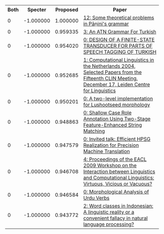 <html><table><tr>
<th>Both</th>
<th>Specter</th>
<th>Proposed</th>
<th>Paper</th>
</tr>
<tr>
<td>0</td>
<td>-1.000000</td>
<td>1.000000</td>
<td><a href="https://www.semanticscholar.org/paper/ba2c5d2265066ce83546e9d63c5af9e1f4a035d7">12: Some theoretical problems in Pāṇini's grammar</a></td>
</tr>
<tr>
<td>0</td>
<td>-1.000000</td>
<td>0.959335</td>
<td><a href="https://www.semanticscholar.org/paper/bd2715c3987ee6b1532338c2eefeb311f097077d">3: An ATN Grammar For Turkish</a></td>
</tr>
<tr>
<td>0</td>
<td>-1.000000</td>
<td>0.954020</td>
<td><a href="https://www.semanticscholar.org/paper/2b9690d9e1df94a4185b0be91d25eebbad9690fd">0: DESIGN OF A FINITE-STATE TRANSDUCER FOR PARTS OF SPEECH TAGGING OF TURKISH</a></td>
</tr>
<tr>
<td>0</td>
<td>-1.000000</td>
<td>0.952685</td>
<td><a href="https://www.semanticscholar.org/paper/f7c5b08d0c14b0a16a306e31898db583e68ab957">1: Computational Linguistics in the Netherlands 2004, Selected Papers from the Fifteenth CLIN Meeting, December 17, Leiden Centre for Linguistics</a></td>
</tr>
<tr>
<td>0</td>
<td>-1.000000</td>
<td>0.950201</td>
<td><a href="https://www.semanticscholar.org/paper/59226369bd603fcf2c9fdc24c8d9d724013b1fa5">0: A two-level implementation for Lushootseed morphology</a></td>
</tr>
<tr>
<td>0</td>
<td>-1.000000</td>
<td>0.948863</td>
<td><a href="https://www.semanticscholar.org/paper/e6810e90c311b7e1ce1735e69a3b96f2a8c909fe">0: Shallow Case Role Annotation Using Two-Stage Feature-Enhanced String Matching</a></td>
</tr>
<tr>
<td>0</td>
<td>-1.000000</td>
<td>0.947579</td>
<td><a href="https://www.semanticscholar.org/paper/2cf144129b3d30a44e72f1acacc48897ad9040ca">0: Invited talk: Efficient HPSG Realization for Precision Machine Translation</a></td>
</tr>
<tr>
<td>0</td>
<td>-1.000000</td>
<td>0.946708</td>
<td><a href="https://www.semanticscholar.org/paper/43a2401e230daab0e158460ba830808c3d37e609">4: Proceedings of the EACL 2009 Workshop on the Interaction between Linguistics and Computational Linguistics: Virtuous, Vicious or Vacuous?</a></td>
</tr>
<tr>
<td>0</td>
<td>-1.000000</td>
<td>0.946584</td>
<td><a href="https://www.semanticscholar.org/paper/8ade0c615d00d5e2af3abea1097a46c139b8bffb">0: Morphological Analysis of Urdu Verbs</a></td>
</tr>
<tr>
<td>0</td>
<td>-1.000000</td>
<td>0.943772</td>
<td><a href="https://www.semanticscholar.org/paper/22dcbb3b1317d49a33b0713cd3ecee807dbcb212">2: Word classes in Indonesian: A linguistic reality or a convenient fallacy in natural language processing?</a></td>
</tr>
</table></html>

